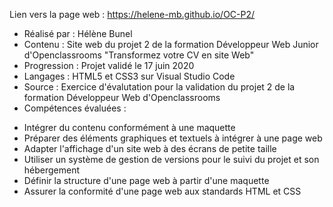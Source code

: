 Lien vers la page web : https://helene-mb.github.io/OC-P2/

- Réalisé par : Hélène Bunel
- Contenu : Site web du projet 2 de la formation Développeur Web Junior d'Openclassrooms "Transformez votre CV en site Web"
- Progression : Projet validé le 17 juin 2020
- Langages : HTML5 et CSS3 sur Visual Studio Code
- Source : Exercice d'évalutation pour la validation du projet 2 de la formation Développeur Web d'Openclassrooms
- Compétences évaluées :
+ Intégrer du contenu conformément à une maquette
+ Préparer des éléments graphiques et textuels à intégrer à une page web
+ Adapter l'affichage d'un site web à des écrans de petite taille
+ Utiliser un système de gestion de versions pour le suivi du projet et son hébergement
+ Définir la structure d'une page web à partir d'une maquette
+ Assurer la conformité d'une page web aux standards HTML et CSS
